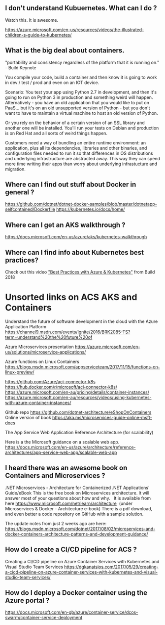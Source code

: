 ## I don't understand Kubuernetes. What can I do ?
Watch this. It is awesome.

https://azure.microsoft.com/en-us/resources/videos/the-illustrated-children-s-guide-to-kubernetes/



## What is the big deal about containers.
"portability and consistency regardless of the platform that it is running on." - Build Keynote

You compile your code, build a container and then know it is going to work in dev / test / prod and even on an IOT device.

Scenario: You test your app using Python 2.7 in development, and then it's going to run on Python 3 in production and something weird will happen. Alternatively - you have an old application that you would like to put on PaaS... but it's on an old unsupported version of Python - but you don't want to have to maintain a virtual machine to host an old version of Python.

Or you rely on the behavior of a certain version of an SSL library and another one will be installed. 
You'll run your tests on Debian and production is on Red Hat and all sorts of weird things happen.

Customers need a way of bundling an entire runtime environment: an application, plus all its dependencies, libraries and other binaries, and configuration files needed to run it so that differences in OS distributions and underlying infrastructure are abstracted away. This way they can spend more  time writing their apps than worry about underlying infrastucture and migration.


## Where can I find out stuff about Docker in general ?

https://github.com/dotnet/dotnet-docker-samples/blob/master/dotnetapp-selfcontained/Dockerfile
https://kubernetes.io/docs/home/

## Where can I get an AKS walkthrough ? 

https://docs.microsoft.com/en-us/azure/aks/kubernetes-walkthrough


## Where can I find info about Kubernetes best practices? 

Check out this video ["Best Practices with Azure & Kubernetes"](
https://developer.microsoft.com/en-us/events/build/content/best-practices-with-azure-kubernetes) from Build 2018

# Unsorted links on ACS AKS and Containers

Understand the future of software development in the cloud with the Azure Application Platform
https://channel9.msdn.com/events/Ignite/2016/BRK2085-TS?term=understand%20the%20future%20of

Azure Microservices presentation
https://azure.microsoft.com/en-us/solutions/microservice-applications/

Azure functions on Linux Containers
https://blogs.msdn.microsoft.com/appserviceteam/2017/11/15/functions-on-linux-preview/

https://github.com/Azure/aci-connector-k8s
https://hub.docker.com/r/microsoft/aci-connector-k8s/
https://azure.microsoft.com/en-au/pricing/details/container-instances/
https://azure.microsoft.com/en-au/resources/videos/using-kubernetes-with-azure-container-instances/


Github repo https://github.com/dotnet-architecture/eShopOnContainers
Online version of book https://aka.ms/microservices-guide-online-msft-docs

The App Service Web Application Reference Architecture (for scalability)

Here is a the Microsoft guidance on a scalable web app. https://docs.microsoft.com/en-us/azure/architecture/reference-architectures/app-service-web-app/scalable-web-app 
 
## I heard there was an awesome book on Containers and Microservices ?  
.NET Microservices - Architecture for Containerized .NET Applications' Guide/eBook
This is the free book on Microservices architecture. It will answer most of your questions about how and why.
 
It is available from here https://www.microsoft.com/net/learn/architecture  (under Microservices & Docker - Architecture e-book)
There is a pdf download, and even better a code repository on GitHub with a sample solution. 

The update notes from just 2 weeks ago are here: https://blogs.msdn.microsoft.com/dotnet/2017/08/02/microservices-and-docker-containers-architecture-patterns-and-development-guidance/

## How do I create a CI/CD pipeline for ACS ?

Creating a CI/CD pipeline on Azure Container Services with Kubernetes and Visual Studio Team Services
https://dgkanatsios.com/2017/05/29/creating-a-cicd-pipeline-on-azure-container-services-with-kubernetes-and-visual-studio-team-services/


## How do I deploy a Docker container using the Azure portal ?
https://docs.microsoft.com/en-gb/azure/container-service/dcos-swarm/container-service-deployment



